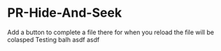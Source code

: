 # PR-Hide-And-Seek
Add a button to complete a file there for when you reload the file will be colasped
Testing
balh
asdf
asdf
